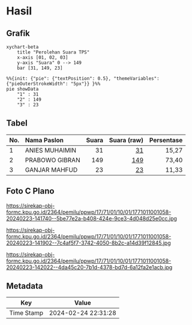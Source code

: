 # Hasil

## Grafik

```mermaid
xychart-beta
    title "Perolehan Suara TPS"
    x-axis [01, 02, 03]
    y-axis "Suara" 0 --> 149
    bar [31, 149, 23]
```

```mermaid
%%{init: {"pie": {"textPosition": 0.5}, "themeVariables": {"pieOuterStrokeWidth": "5px"}} }%%
pie showData
    "1" : 31
    "2" : 149
    "3" : 23
```

## Tabel

| No. | Nama Paslon    | Suara | Suara (raw) | Persentase |
|:--- |:-------------- | -----:| -----------:| ----------:|
| 1   | ANIES MUHAIMIN | 31    | [31][p-1]   | 15,27      |
| 2   | PRABOWO GIBRAN | 149   | [149][p-2]  | 73,40      |
| 3   | GANJAR MAHFUD  | 23    | [23][p-3]   | 11,33      |


[p-1]: https://github.com/gigit-pemilu/pemilu-2024-17-bengkulu/blob/main/pilpres/hitung-suara/sub/17-bengkulu/sub/71-kota-bengkulu/sub/01-selebar/sub/1001-pagar-dewa/sub/058-tps/sub/paslon-1.txt
[p-2]: https://github.com/gigit-pemilu/pemilu-2024-17-bengkulu/blob/main/pilpres/hitung-suara/sub/17-bengkulu/sub/71-kota-bengkulu/sub/01-selebar/sub/1001-pagar-dewa/sub/058-tps/sub/paslon-2.txt
[p-3]: https://github.com/gigit-pemilu/pemilu-2024-17-bengkulu/blob/main/pilpres/hitung-suara/sub/17-bengkulu/sub/71-kota-bengkulu/sub/01-selebar/sub/1001-pagar-dewa/sub/058-tps/sub/paslon-3.txt

## Foto C Plano

https://sirekap-obj-formc.kpu.go.id/2364/pemilu/ppwp/17/71/01/10/01/1771011001058-20240223-141740--5be77e2a-b408-424e-9ce3-4d048d25e0cc.jpg

https://sirekap-obj-formc.kpu.go.id/2364/pemilu/ppwp/17/71/01/10/01/1771011001058-20240223-141902--7c4af5f7-3742-4050-8b2c-a14d39f12845.jpg

https://sirekap-obj-formc.kpu.go.id/2364/pemilu/ppwp/17/71/01/10/01/1771011001058-20240223-142022--4da45c20-7b1d-4378-bd7d-6a12fa2e1acb.jpg


## Metadata

| Key        | Value               |
| ---------- | ------------------- |
| Time Stamp | 2024-02-24 22:31:28 |



